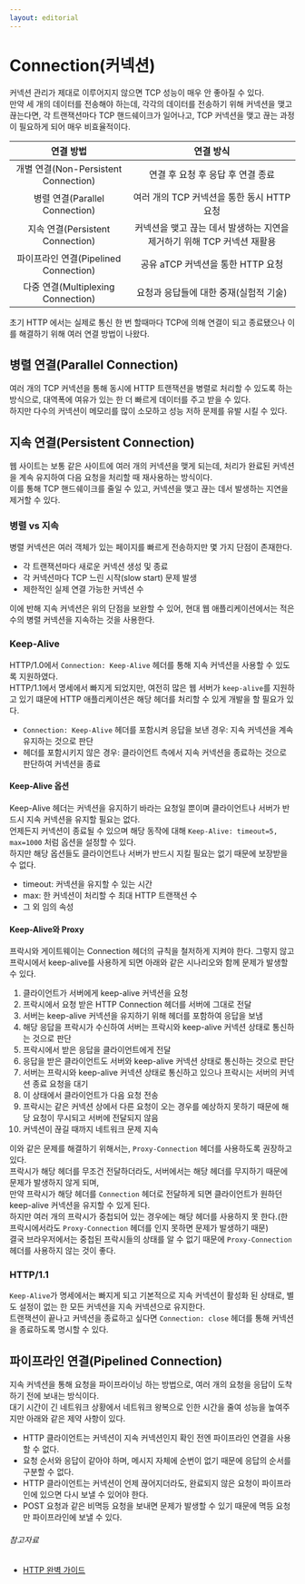 ```yaml
---
layout: editorial
---
```


# Connection(커넥션)

커넥션 관리가 제대로 이루어지지 않으면 TCP 성능이 매우 안 좋아질 수 있다.  
만약 세 개의 데이터를 전송해야 하는데, 각각의 데이터를 전송하기 위해 커넥션을 맺고 끊는다면, 각 트랜잭션마다 TCP 핸드쉐이크가 일어나고, TCP 커넥션을 맺고 끊는 과정이 필요하게 되어 매우 비효율적이다.

|              연결 방법               |                   연결 방식                    |
|:--------------------------------:|:------------------------------------------:|
| 개별 연결(Non-Persistent Connection) |            연결 후 요청 후 응답 후 연결 종료            |
|    병렬 연결(Parallel Connection)    |        여러 개의 TCP 커넥션을 통한 동시 HTTP 요청        |
|   지속 연결(Persistent Connection)   | 커넥션을 맺고 끊는 데서 발생하는 지연을 제거하기 위해 TCP 커넥션 재활용 |
|  파이프라인 연결(Pipelined Connection)  |          공유 aTCP 커넥션을 통한 HTTP 요청           |
|  다중 연결(Multiplexing Connection)  |           요청과 응답들에 대한 중재(실험적 기술)           |

초기 HTTP 에서는 실제로 통신 한 번 할때마다 TCP에 의해 연결이 되고 종료됐으나 이를 해결하기 위해 여러 연결 방법이 나왔다.

## 병렬 연결(Parallel Connection)

여러 개의 TCP 커넥션을 통해 동시에 HTTP 트랜잭션을 병렬로 처리할 수 있도록 하는 방식으로, 대역폭에 여유가 있는 한 더 빠르게 데이터를 주고 받을 수 있다.  
하지만 다수의 커넥션이 메모리를 많이 소모하고 성능 저하 문제를 유발 시킬 수 있다.

## 지속 연결(Persistent Connection)

웹 사이트는 보통 같은 사이트에 여러 개의 커넥션을 맺게 되는데, 처리가 완료된 커넥션을 계속 유지하여 다음 요청을 처리할 때 재사용하는 방식이다.  
이를 통해 TCP 핸드쉐이크를 줄일 수 있고, 커넥션을 맺고 끊는 데서 발생하는 지연을 제거할 수 있다.

### 병렬 vs 지속

병렬 커넥션은 여러 객체가 있는 페이지를 빠르게 전송하지만 몇 가지 단점이 존재한다.

- 각 트랜잭션마다 새로운 커넥션 생성 및 종료
- 각 커넥션마다 TCP 느린 시작(slow start) 문제 발생
- 제한적인 실제 연결 가능한 커넥션 수

이에 반해 지속 커넥션은 위의 단점을 보완할 수 있어, 현대 웹 애플리케이션에서는 적은 수의 병렬 커넥션을 지속하는 것을 사용한다.

### Keep-Alive

HTTP/1.0에서 `Connection: Keep-Alive` 헤더를 통해 지속 커넥션을 사용할 수 있도록 지원하였다.  
HTTP/1.1에서 명세에서 빠지게 되었지만, 여전히 많은 웹 서버가 `keep-alive`를 지원하고 있기 떄문에 HTTP 애플리케이션은 해당 헤더를 처리할 수 있게 개발을 할 필요가 있다.

- `Connection: Keep-Alive` 헤더를 포함시켜 응답을 보낸 경우: 지속 커넥션을 계속 유지하는 것으로 판단
- 헤더를 포함시키지 않은 경우: 클라이언트 측에서 지속 커넥션을 종료하는 것으로 판단하여 커넥션을 종료

#### Keep-Alive 옵션

Keep-Alive 헤더는 커넥션을 유지하기 바라는 요청일 뿐이며 클라이언트나 서버가 반드시 지속 커넥션을 유지할 필요는 없다.  
언제든지 커넥션이 종료될 수 있으며 해당 동작에 대해 `Keep-Alive: timeout=5, max=1000` 처럼 옵션을 설정할 수 있다.  
하지만 해당 옵션들도 클라이언트나 서버가 반드시 지킬 필요는 없기 때문에 보장받을 수 없다.

- timeout: 커넥션을 유지할 수 있는 시간
- max: 한 커넥션이 처리할 수 최대 HTTP 트랜잭션 수
- 그 외 임의 속성

#### Keep-Alive와 Proxy

프락시와 게이트웨이는 Connection 헤더의 규칙을 철저하게 지켜야 한다. 그렇지 않고 프락시에서 keep-alive를 사용하게 되면 아래와 같은 시나리오와 함께 문제가 발생할 수 있다.

1. 클라이언트가 서버에게 keep-alive 커넥션을 요청
2. 프락시에서 요청 받은 HTTP Connection 헤더를 서버에 그대로 전달
3. 서버는 keep-alive 커넥션을 유지하기 위해 헤더를 포함하여 응답을 보냄
4. 해당 응답을 프락시가 수신하여 서버는 프락시와 keep-alive 커넥션 상태로 통신하는 것으로 판단
5. 프락시에서 받은 응답을 클라이언트에게 전달
6. 응답을 받은 클라이언트도 서버와 keep-alive 커넥션 상태로 통신하는 것으로 판단
7. 서버는 프락시와 keep-alive 커넥션 상태로 통신하고 있으나 프락시는 서버의 커넥션 종료 요청을 대기
8. 이 상태에서 클라이언트가 다음 요청 전송
9. 프락시는 같은 커넥션 상에서 다른 요청이 오는 경우를 예상하지 못하기 때문에 해당 요청이 무시되고 서버에 전달되지 않음
10. 커넥션이 끊길 때까지 네트워크 문제 지속

이와 같은 문제를 해결하기 위해서는, `Proxy-Connection` 헤더를 사용하도록 권장하고 있다.  
프락시가 해당 헤더를 무조건 전달하더라도, 서버에서는 해당 헤더를 무지하기 때문에 문제가 발생하지 않게 되며,  
만약 프락시가 해당 헤더를 `Connection` 헤더로 전달하게 되면 클라이언트가 원하던 keep-alive 커넥션을 유지할 수 있게 된다.  
하지만 여러 개의 프락시가 중첩되어 있는 경우에는 해당 헤더를 사용하지 못 한다.(한 프락시에서라도 `Proxy-Connection` 헤더를 인지 못하면 문제가 발생하기 때문)  
결국 브라우저에서는 중첩된 프락시들의 상태를 알 수 없기 때문에 `Proxy-Connection` 헤더를 사용하지 않는 것이 좋다.

### HTTP/1.1

`Keep-Alive`가 명세에서는 빠지게 되고 기본적으로 지속 커넥션이 활성화 된 상태로, 별도 설정이 없는 한 모든 커넥션을 지속 커넥션으로 유지한다.  
트랜잭션이 끝나고 커넥션을 종료하고 싶다면 `Connection: close` 헤더를 통해 커넥션을 종료하도록 명시할 수 있다.

## 파이프라인 연결(Pipelined Connection)

지속 커넥션을 통해 요청을 파이프라이닝 하는 방법으로, 여러 개의 요청을 응답이 도착하기 전에 보내는 방식이다.  
대기 시간이 긴 네트워크 상황에서 네트워크 왕복으로 인한 시간을 줄여 성능을 높여주지만 아래와 같은 제약 사항이 있다.

- HTTP 클라이언트는 커넥션이 지속 커넥션인지 확인 전엔 파이프라인 연결을 사용할 수 없다.
- 요청 순서와 응답이 같아야 하며, 메시지 자체에 순번이 없기 때문에 응답의 순서를 구분할 수 없다.
- HTTP 클라이언트는 커넥션이 언제 끊어지더라도, 완료되지 않은 요청이 파이프라인에 있으면 다시 보낼 수 있어야 한다.
- POST 요청과 같은 비멱등 요청을 보내면 문제가 발생할 수 있기 때문에 멱등 요청만 파이프라인에 보낼 수 있다.

###### 참고자료

- [HTTP 완벽 가이드](https://www.nl.go.kr/seoji/contents/S80100000000.do?schM=intgr_detail_view_isbn&page=1&pageUnit=10&schType=simple&schStr=HTTP+완벽+가이드&isbn=9788966261208&cipId=200309770%2C4096969)